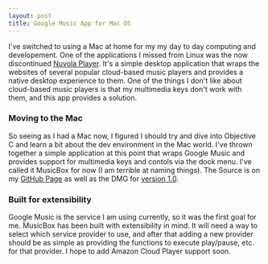 ```yaml
---
layout: post
title: Google Music App for Mac OS
---
```

I've switched to using a Mac at home for my my day to day computing and developement.  One of the applications I missed
from Linux was the now discontinued [Nuvola Player](http://nuvolaplayer.fenryxo.cz/home.html).  It's a simple desktop
application that wraps the websites of several popular cloud-based music players and provides a native desktop experience
to them.  One of the things I don't like about cloud-based music players is that my multimedia keys don't work with them,
and this app provides a solution.

### Moving to the Mac
So seeing as I had a Mac now, I figured I should try and dive into Objective C and learn a bit about the dev environment
in the Mac world.  I've thrown together a simple application at this point that wraps Google Music and provides support
for multimedia keys and contols via the dock menu.  I've called it MusicBox for now (I am terrible at naming things).  The
Source is on my [GitHub Page](https://github.com/coryflucas/MusicBox) as well as the DMG for
[version 1.0](https://github.com/coryflucas/MusicBox/releases/tag/1.0).

### Built for extensibility
Google Music is the service I am using currently, so it was the first goal for me.  MusicBox has been built with
extensibility in mind.  It will need a way to select which service provider to use, and after that adding a new provider
should be as simple as providing the functions to execute play/pause, etc. for that provider.  I hope to add Amazon Cloud
Player support soon.
